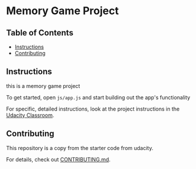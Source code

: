 # Memory Game Project

## Table of Contents

* [Instructions](#instructions)
* [Contributing](#contributing)

## Instructions

this is a memory game project

To get started, open `js/app.js` and start building out the app's functionality

For specific, detailed instructions, look at the project instructions in the [Udacity Classroom](https://classroom.udacity.com/me).

## Contributing

This repository is a copy from the starter code from udacity.

For details, check out [CONTRIBUTING.md](CONTRIBUTING.md).
